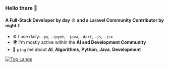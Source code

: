 ### Hello there 👋

#### A Full-Stack Developer by day ☼ and a Laravel Community Contributor by night ☾

- ⚙️ I use daily: `.py`, `.ipynb`, `.java`, `.dart`, `.js`, `.jsx`
- 🌍 I'm mostly active within the **AI and Development Community**
- 💬 `ping` me about **AI**, **Algorithms**, **Python**, **Java**, **Development**

[![Top Langs](https://github-readme-stats.vercel.app/api/top-langs/?username=sohamsangole&layout=donut)](https://github.com/sohamsangole/github-readme-stats)
